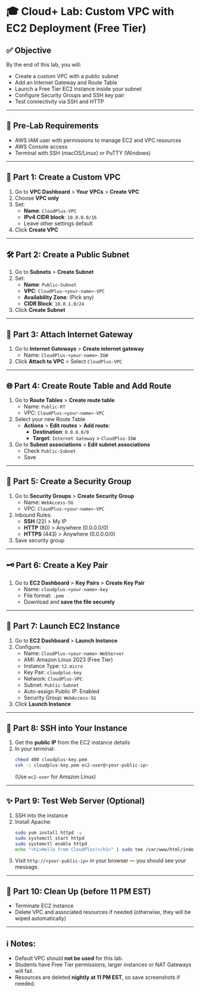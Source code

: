 
# 🎓 Cloud+ Lab: Custom VPC with EC2 Deployment (Free Tier)

## ✅ **Objective**
By the end of this lab, you will:
- Create a custom VPC with a public subnet
- Add an Internet Gateway and Route Table
- Launch a Free Tier EC2 instance inside your subnet
- Configure Security Groups and SSH key pair
- Test connectivity via SSH and HTTP

---

## 📝 **Pre-Lab Requirements**
- AWS IAM user with permissions to manage EC2 and VPC resources
- AWS Console access
- Terminal with SSH (macOS/Linux) or PuTTY (Windows)

---

## 📘 Part 1: Create a Custom VPC

1. Go to **VPC Dashboard** > **Your VPCs** > **Create VPC**
2. Choose **VPC only**
3. Set:
   - **Name**: `CloudPlus-VPC`
   - **IPv4 CIDR block**: `10.0.0.0/16`
   - Leave other settings default
4. Click **Create VPC**

---

## 🛠️ Part 2: Create a Public Subnet

1. Go to **Subnets** > **Create Subnet**
2. Set:
   - **Name**: `Public-Subnet`
   - **VPC**: `CloudPlus-<your-name>-VPC`
   - **Availability Zone**: (Pick any)
   - **CIDR Block**: `10.0.1.0/24`
3. Click **Create Subnet**

---

## 🔌 Part 3: Attach Internet Gateway

1. Go to **Internet Gateways** > **Create internet gateway**
   - Name: `CloudPlus-<your-name>-IGW`
2. Click **Attach to VPC** > Select `CloudPlus-VPC`

---

## 🌐 Part 4: Create Route Table and Add Route

1. Go to **Route Tables** > **Create route table**
   - Name: `Public-RT`
   - VPC: `CloudPlus-<your-name>-VPC`
2. Select your new Route Table
   - **Actions** > **Edit routes** > **Add route**:
     - **Destination**: `0.0.0.0/0`
     - **Target**: `Internet Gateway` > `CloudPlus-IGW`
3. Go to **Subnet associations** > **Edit subnet associations**
   - Check `Public-Subnet`
   - Save

---

## 🔐 Part 5: Create a Security Group

1. Go to **Security Groups** > **Create Security Group**
   - Name: `WebAccess-SG`
   - VPC: `CloudPlus-<your-name>-VPC`
2. Inbound Rules:
   - **SSH** (22) > My IP
   - **HTTP** (80) > Anywhere (0.0.0.0/0)
   - **HTTPS** (443) > Anywhere (0.0.0.0/0)
3. Save security group

---

## 🗝️ Part 6: Create a Key Pair

1. Go to **EC2 Dashboard** > **Key Pairs** > **Create Key Pair**
   - Name: `cloudplus-<your-name>-key`
   - File format: `.pem`
   - Download and **save the file securely**

---

## 🚀 Part 7: Launch EC2 Instance

1. Go to **EC2 Dashboard** > **Launch Instance**
2. Configure:
   - Name: `CloudPlus-<your-name>-WebServer`
   - AMI: Amazon Linux 2023 (Free Tier)
   - Instance Type: `t2.micro`
   - Key Pair: `cloudplus-key`
   - Network: `CloudPlus-VPC`
   - Subnet: `Public-Subnet`
   - Auto-assign Public IP: Enabled
   - Security Group: `WebAccess-SG`
3. Click **Launch Instance**

---

## 🧩 Part 8: SSH into Your Instance

1. Get the **public IP** from the EC2 instance details
2. In your terminal:
   ```bash
   chmod 400 cloudplus-key.pem
   ssh -i cloudplus-key.pem ec2-user@<your-public-ip>
   ```
   (Use `ec2-user` for Amazon Linux)

---

## ✨ Part 9: Test Web Server (Optional)

1. SSH into the instance
2. Install Apache:
   ```bash
   sudo yum install httpd -y
   sudo systemctl start httpd
   sudo systemctl enable httpd
   echo "<h1>Hello from CloudPlus!</h1>" | sudo tee /var/www/html/index.html
   ```
3. Visit `http://<your-public-ip>` in your browser — you should see your message.

---

## 🧹 Part 10: Clean Up (before 11 PM EST)
- Terminate EC2 instance
- Delete VPC and associated resources if needed (otherwise, they will be wiped automatically)

---

## ℹ️ Notes:
- Default VPC should **not be used** for this lab.
- Students have Free Tier permissions; larger instances or NAT Gateways will fail.
- Resources are deleted **nightly at 11 PM EST**, so save screenshots if needed.
